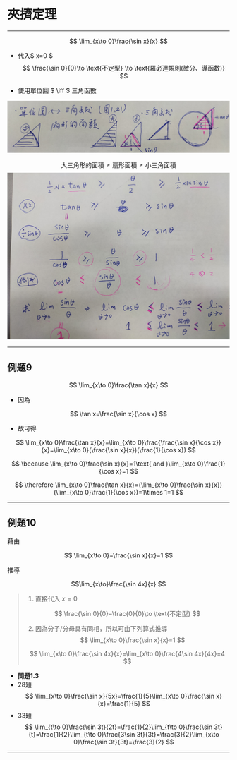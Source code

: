 # 夾擠定理

---

$$ \lim_{x\to 0}\frac{\sin x}{x} $$

* 代入$ x=0 $
$$ \frac{\sin 0}{0}\to \text{不定型} \to \text{羅必達規則(微分、導函數)} $$

* 使用單位圓 $ \iff $ 三角函數

![單位圓](Pictrue/IMG_20220927_101154.jpg)

$$ \text{大三角形的面積}\geq \text{扇形面積}\geq \text{小三角面積} $$
![計算](Pictrue/IMG20220927102917.jpg)

---

## 例題9

$$ \lim_{x\to 0}\frac{\tan x}{x} $$

* 因為

$$ \tan x=\frac{\sin x}{\cos x} $$

* 故可得

$$
\lim_{x\to 0}\frac{\tan x}{x}=\lim_{x\to 0}\frac{\frac{\sin x}{\cos x}}{x}=\lim_{x\to 0}(\frac{\sin x}{x})(\frac{1}{\cos x})
$$

$$
\because
\lim_{x\to 0}\frac{\sin x}{x}=1\text{ and }\lim_{x\to 0}\frac{1}{\cos x}=1
$$

$$
\therefore
\lim_{x\to 0}\frac{\tan x}{x}=(\lim_{x\to 0}\frac{\sin x}{x})(\lim_{x\to 0}\frac{1}{\cos x})=1\times 1=1
$$

---

## 例題10

藉由

$$ \lim_{x\to 0}=\frac{\sin x}{x}=1 $$

推導

$$\lim_{x\to}\frac{\sin 4x}{x} $$

> 1. 直接代入 $x=0$
>
> $$ \frac{\sin 0}{0}=\frac{0}{0}\to \text{不定型} $$
>
> 2. 因為分子/分母具有同相，所以可由下列算式推導
> $$ \lim_{x\to 0}\frac{\sin x}{x}=1 $$
>
> $$ \lim_{x\to 0}\frac{\sin 4x}{x}=\lim_{x\to 0}\frac{4\sin 4x}{4x}=4 $$

* **問題1.3**
* 28題
$$ \lim_{x\to 0}\frac{\sin x}{5x}=\frac{1}{5}\lim_{x\to 0}\frac{\sin x}{x}=\frac{1}{5} $$
* 33題
$$ \lim_{t\to 0}\frac{\sin 3t}{2t}=\frac{1}{2}\lim_{t\to 0}\frac{\sin 3t}{t}=\frac{1}{2}\lim_{t\to 0}\frac{3\sin 3t}{3t}=\frac{3}{2}\lim_{x\to 0}\frac{\sin 3t}{3t}=\frac{3}{2} $$

---

